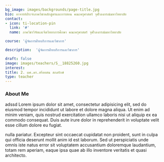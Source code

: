 ```yaml
---
bg_image: images/backgrounds/page-title.jpg
bio: อาจารย์ประจำภาควิชาหลักสูตรและการสอน คณะครุศาสตร์ จุฬาลงกรณ์มหาวิทยาลัย 
contact:
- icon: ti-location-pin
  link: '#'
  name: ภาควิชาวิจัยและจิตวิทยาการศึกษา คณะครุศาสตร์ จุฬาลงกรณ์มหาวิทยาลัย

course: 'ผู้จัดการฝ่ายบริการและวิชาการ'

description:  'ผู้จัดการฝ่ายบริการและวิชาการ'

draft: false
image: images/teachers/S__18825260.jpg
interest:
title: 2. ผศ.ดร.สร้อยสน สกลรักษ์
type: teacher
---
```



### About Me

adssd
Lorem ipsum dolor sit amet, consectetur adipisicing elit, sed do eiusmod tempor incididunt ut
labore et dolore magna aliqua. Ut enim ad minim veniam, quis nostrud exercitation ullamco laboris nisi ut aliquip ex ea commodo consequat. Duis aute irure dolor in reprehenderit in voluptate velit esse cillum dolore eu fugiat.

nulla pariatur. Excepteur sint occaecat cupidatat non proident, sunt in culpa qui officia deserunt mollit
anim id est laborum. Sed ut perspiciatis unde omnis iste natus error sit voluptatem accusantium doloremque
laudantium, totam rem aperiam, eaque ipsa quae ab illo inventore veritatis et quasi architecto.